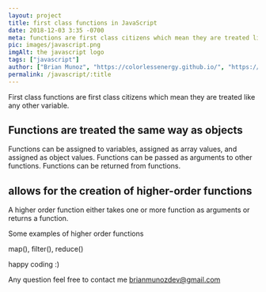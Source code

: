 ```yaml
---
layout: project
title: first class functions in JavaScript
date: 2018-12-03 3:35 -0700
meta: functions are first class citizens which mean they are treated like any other variables.
pic: images/javascript.png
imgAlt: the javascript logo
tags: ["javascript"]
author: ["Brian Munoz", "https://colorlessenergy.github.io/", "https://github.com/colorlessenergy"]
permalink: /javascript/:title
---
```



First class functions are first class citizens which mean they are treated like any other variable.

## Functions are treated the same way as objects

Functions can be assigned to variables, assigned as array values, and assigned as object values. Functions can be passed as arguments to other functions. Functions can be returned from functions.

## allows for the creation of higher-order functions

A higher order function either takes one or more function as arguments or returns a function.

Some examples of higher order functions

map(), filter(), reduce()


happy coding :)

Any question feel free to contact me brianmunozdev@gmail.com